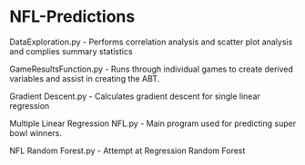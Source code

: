 # NFL-Predictions
DataExploration.py - Performs correlation analysis and scatter plot analysis and complies summary statistics

GameResultsFunction.py - Runs through individual games to create derived variables and assist in creating the ABT.

Gradient Descent.py - Calculates gradient descent for single linear regression

Multiple Linear Regression NFL.py - Main program used for predicting super bowl winners.

NFL Random Forest.py - Attempt at Regression Random Forest
